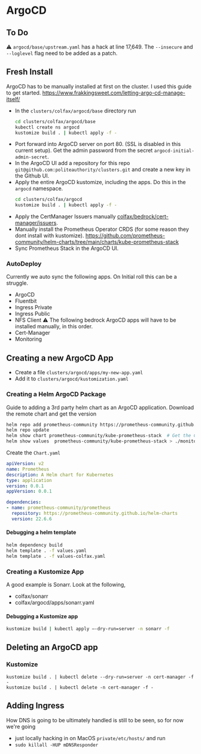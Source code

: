 # ArgoCD

## To Do
⚠️ `argocd/base/upstream.yaml` has a hack at line 17,649. The `--insecure` and `--loglevel` flag need
to be added as a patch.

## Fresh Install
ArgoCD has to be manually installed at first on the cluster.
I used this guide to get started. https://www.frakkingsweet.com/letting-argo-cd-manage-itself/

- In the `clusters/colfax/argocd/base` directory run
  ```bash
  cd clusters/colfax/argocd/base
  kubectl create ns argocd
  kustomize build . | kubectl apply -f -
  ```
- Port forward into ArgoCD server on port 80. (SSL is disabled in this current setup). Get the admin
  password from the secret `argocd-initial-admin-secret`.
- In the ArgoCD UI add a repository for this repo `git@github.com:politeauthority/clusters.git` and
  create a new key in the Github UI.
- Apply the entire ArgoCD kustomize, including the apps. Do this in the `argocd` namespace.
  ```bash
  cd clusters/colfax/argocd
  kustomize build . | kubectl apply -f -
  ```
- Apply the CertManager Issuers manually [colfax/bedrock/cert-manager/issuers](../cert-manager/issuers).
-  Manually install the Prometheus Operator CRDS (for some reason they dont install with kustomize).
   https://github.com/prometheus-community/helm-charts/tree/main/charts/kube-prometheus-stack
- Sync Prometheus Stack in the ArgoCD UI.

### AutoDeploy
Currently we auto sync the following apps. On Initial roll this can be a struggle.
  - ArgoCD
  - Fluentbit
  - Ingress Private
  - Ingress Public
  - NFS Client
⚠️ The following bedrock ArgoCD apps will have to be installed manually, in this order.
 - Cert-Manager
 - Monitoring
 

## Creating a new ArgoCD App
 - Create a file `clusters/argocd/apps/my-new-app.yaml`
 - Add it to `clusters/argocd/kustomization.yaml`


### Creating a Helm ArgoCD Package
Guide to adding a 3rd party helm chart as an ArgoCD application.
Download the remote chart and get the version
```bash
helm repo add prometheus-community https://prometheus-community.github.io/helm-charts
helm repo update
helm show chart prometheus-community/kube-prometheus-stack  # Get the Chart version numbers
helm show values  prometheus-community/kube-prometheus-stack > ./monitoring/values.yaml # Get the Chart values
```

Create the `Chart.yaml`
```yaml
apiVersion: v2
name: Prometheus
description: A Helm chart for Kubernetes
type: application
version: 0.0.1
appVersion: 0.0.1

dependencies:
- name: prometheus-community/prometheus
  repository: https://prometheus-community.github.io/helm-charts
  version: 22.6.6
```

#### Debugging a helm template
```bash
helm dependency build
helm template . -f values.yaml
helm template . -f values-colfax.yaml
```

### Creating a Kustomize App
A good example is Sonarr. Look at the following,
 - colfax/sonarr
 - colfax/argocd/apps/sonarr.yaml
#### Debugging a Kustomize app
```bash
kustomize build | kubectl apply —-dry-run=server -n sonarr -f 
```

## Deleting an ArgoCD app
### Kustomize
```
kustomize build . | kubectl delete --dry-run=server -n cert-manager -f -
kustomize build . | kubectl delete -n cert-manager -f -
```
## Adding Ingress
How DNS is going to be ultimately handled is still to be seen, so for now we're going 
  - just locally hacking in on MacOS `private/etc/hosts/` and run 
  - `sudo killall -HUP mDNSResponder`


